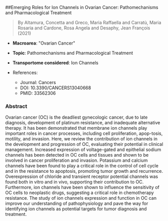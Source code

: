 ##Emerging Roles for Ion Channels in Ovarian Cancer: Pathomechanisms and Pharmacological Treatment

> By Altamura, Concetta and Greco, Maria Raffaella and Carratù, Maria Rosaria and Cardone, Rosa Angela and Desaphy, Jean François (2021)

- **Macroarea**: "Ovarian Cancer"
- **Topic**: Pathomechanisms and Pharmacological Treatment
- **Transportome considered**: Ion Channels

- References:
  - Journal: Cancers
  - DOI: 10.3390/CANCERS13040668
  - PMID: 33562306

### Abstract

Ovarian cancer (OC) is the deadliest gynecologic cancer, due to late diagnosis, development of platinum resistance, and inadequate alternative therapy. It has been demonstrated that membrane ion channels play important roles in cancer processes, including cell proliferation, apop-tosis, motility, and invasion. Here, we review the contribution of ion channels in the development and progression of OC, evaluating their potential in clinical management. Increased expression of voltage-gated and epithelial sodium channels has been detected in OC cells and tissues and shown to be involved in cancer proliferation and invasion. Potassium and calcium channels have been found to play a critical role in the control of cell cycle and in the resistance to apoptosis, promoting tumor growth and recurrence. Overexpression of chloride and transient receptor potential channels was found both in vitro and in vivo, supporting their contribution to OC. Furthermore, ion channels have been shown to influence the sensitivity of OC cells to neoplastic drugs, suggesting a critical role in chemotherapy resistance. The study of ion channels expression and function in OC can improve our understanding of pathophysiology and pave the way for identifying ion channels as potential targets for tumor diagnosis and treatment.
